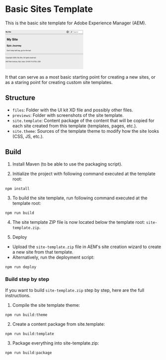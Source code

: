 # Basic Sites Template

This is the basic site template for Adobe Experience Manager (AEM).

<img src="previews/site.png?raw=true" alt="Basic site preview" width="50%">

It that can serve as a most basic starting point for creating a new sites, or as a staring point for creating custom site templates.

## Structure

* `files`: Folder with the UI kit XD file and possibly other files.
* `previews`: Folder with screenshots of the site template.
* `site.template`: Content package of the content that will be copied for each site created from this template (templates, pages, etc.).
* `site.theme`: Sources of the template theme to modify how the site looks (CSS, JS, etc.).

## Build

1. Install Maven (to be able to use the packaging script).

2. Initialize the project with following command executed at the template root:

```
npm install
```

3. To build the site template, run following command executed at the template root:

```
npm run build
```

4. The site template ZIP file is now located below the template root: `site-template.zip`.

5. Deploy
  * Upload the `site-template.zip` file in AEM's site creation wizard to create a new site from that template.
  * Alternatively, run the deployment script:

```
npm run deploy
```

### Build step by step

If you want to build `site-template.zip` step by step, here are the full instructions.

1. Compile the site template theme:

```
npm run build:theme
```

2. Create a content package from site.template:

```
npm run build:template
```

3. Package everything into site-template.zip:

```
npm run build:package
```
